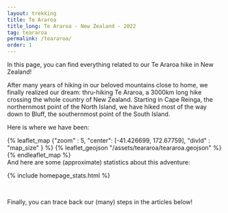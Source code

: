 ```yaml
---
layout: trekking
title: Te Araroa
title_long: Te Araroa - New Zealand - 2022
tag: teararoa
permalink: /teararoa/
order: 1
---
```


In this page, you can find everything related 
to our Te Araroa hike in New Zealand! 

After many years of hiking in our beloved mountains close to home, we finally realized our dream: thru-hiking Te Araroa, a 3000km long hike crossing the whole country of New Zealand. Starting in Cape Reinga, the northernmost point of the North Island, we have hiked most of the way down to Bluff, the southernmost point of the South Island.

Here is where we have been:

{% leaflet_map {"zoom" : 5,
"center": [-41.426699, 172.67759],
"divId" : "map_size" } %}
{% leaflet_geojson "/assets/teararoa/teararoa.geojson" %}
{% endleaflet_map %}
<br/> 
And here are some (approximate) statistics 
about this adventure:

{% include homepage_stats.html %}


&nbsp;

Finally, you can trace back our (many) steps in the articles below!

